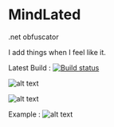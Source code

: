 # MindLated
.net obfuscator

I add things when I feel like it. 

Latest Build : [![Build status](https://ci.appveyor.com/api/projects/status/mtodmw199lb4gkjr?svg=true)](https://ci.appveyor.com/project/Sato-Isolated/mindlated)

![alt text](https://i.imgur.com/IUfJIPd.png)

![alt text](https://i.imgur.com/2BFm1S3.png)

Example :
![alt text](https://i.imgur.com/UnCLDVZ.png)
